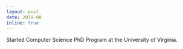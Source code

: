 ```yaml
---
layout: post
date: 2019-08 
inline: true
---
```


Started Computer Science PhD Program at the University of Virginia.
